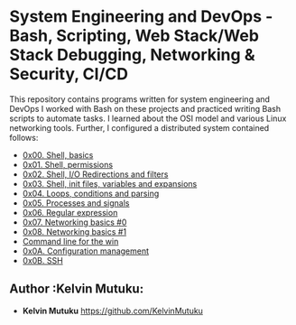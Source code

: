 # System Engineering and DevOps - Bash, Scripting, Web Stack/Web Stack Debugging, Networking & Security, CI/CD

This repository contains programs written for system engineering and DevOps
I worked with Bash on these projects and practiced
writing Bash scripts to automate tasks. I learned about the OSI model and
various Linux networking tools. Further, I configured a distributed system 
contained follows:

* [0x00. Shell, basics](./0x00-shell_basics)
* [0x01. Shell, permissions](./0x01-shell_permissions)
* [0x02. Shell, I/O Redirections and filters](./0x02-shell_redirections)
* [0x03. Shell, init files, variables and expansions](./0x03-shell_variables_expansions)
* [0x04. Loops, conditions and parsing](./0x04-loops_conditions_and_parsing)
* [0x05. Processes and signals](./0x05-processes_and_signals)
* [0x06. Regular expression](./0x06-regular_expressions)
* [0x07. Networking basics #0](./0x07-networking_basics)
* [0x08. Networking basics #1](./0x08-networking_basics_2)
* [Command line for the win](./command_line_for_the_win)
* [0x0A. Configuration management](./0x0A-configuration_management)
* [0x0B. SSH](./0x0B-ssh)

## Author :Kelvin Mutuku:

* __Kelvin Mutuku__ <https://github.com/KelvinMutuku>
